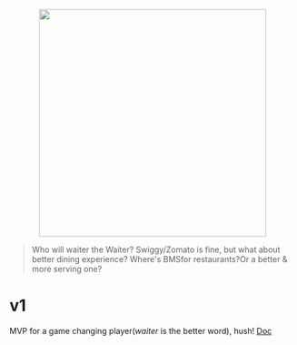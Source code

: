 <p align="center">
<img src="https://res.cloudinary.com/teepublic/image/private/s--7JjxEov4--/t_Preview/b_rgb:ffffff,c_limit,f_jpg,h_630,q_90,w_630/v1525914598/production/designs/2671460_0.jpg" height="400px">
</p>

> Who will waiter the Waiter?
> Swiggy/Zomato is fine, but what about better dining experience?
> Where's BMSfor restaurants?Or a better & more serving one?

# v1
MVP for a game changing player(*waiter* is the better word), hush!
[Doc](https://docs.google.com/document/d/1zDu6tlQMZJeAXBT-IClH8cXZ-_fSsCLmTslbeCOhLx0/edit#)
